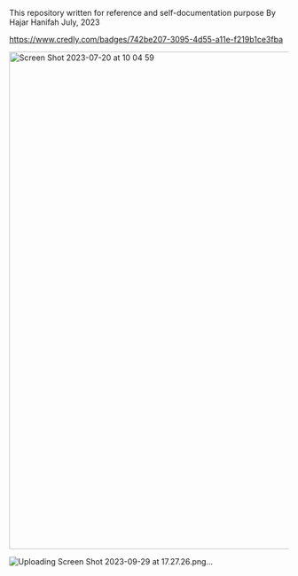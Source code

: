 This repository written for reference and self-documentation purpose
By Hajar Hanifah July, 2023


https://www.credly.com/badges/742be207-3095-4d55-a11e-f219b1ce3fba

<img width="898" alt="Screen Shot 2023-07-20 at 10 04 59" src="https://github.com/Hajarhanifah/ibm-data-science/assets/4746119/b05d78ea-7f1e-43fb-8a02-ea428b725d36">



![Uploading Screen Shot 2023-09-29 at 17.27.26.png…]()

